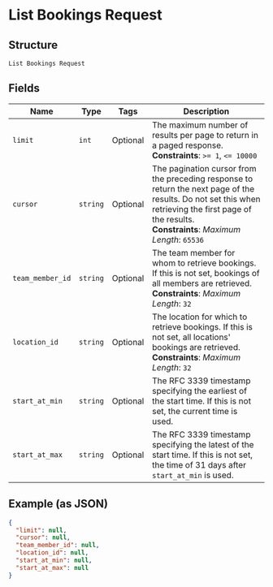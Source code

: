 
# List Bookings Request

## Structure

`List Bookings Request`

## Fields

| Name | Type | Tags | Description |
|  --- | --- | --- | --- |
| `limit` | `int` | Optional | The maximum number of results per page to return in a paged response.<br>**Constraints**: `>= 1`, `<= 10000` |
| `cursor` | `string` | Optional | The pagination cursor from the preceding response to return the next page of the results. Do not set this when retrieving the first page of the results.<br>**Constraints**: *Maximum Length*: `65536` |
| `team_member_id` | `string` | Optional | The team member for whom to retrieve bookings. If this is not set, bookings of all members are retrieved.<br>**Constraints**: *Maximum Length*: `32` |
| `location_id` | `string` | Optional | The location for which to retrieve bookings. If this is not set, all locations' bookings are retrieved.<br>**Constraints**: *Maximum Length*: `32` |
| `start_at_min` | `string` | Optional | The RFC 3339 timestamp specifying the earliest of the start time. If this is not set, the current time is used. |
| `start_at_max` | `string` | Optional | The RFC 3339 timestamp specifying the latest of the start time. If this is not set, the time of 31 days after `start_at_min` is used. |

## Example (as JSON)

```json
{
  "limit": null,
  "cursor": null,
  "team_member_id": null,
  "location_id": null,
  "start_at_min": null,
  "start_at_max": null
}
```

